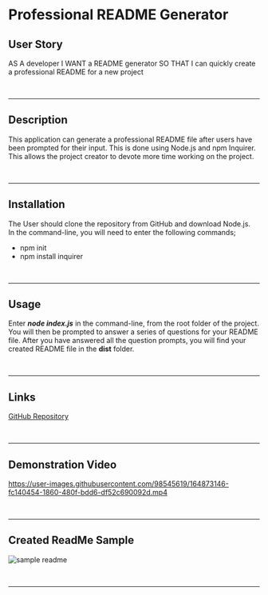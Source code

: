 # Professional README Generator

## User Story

AS A developer
I WANT a README generator
SO THAT I can quickly create a professional README for a new project

&nbsp;

---
## Description

This application can generate a professional README file after users have been prompted for their input.
This is done using Node.js and npm Inquirer.
This allows the project creator to devote more time working on the project.

&nbsp;

---
## Installation

The User should clone the repository from GitHub and download Node.js.  
In the command-line, you will need to enter the following commands;
* npm init
* npm install inquirer
 
&nbsp;

---
## Usage

Enter ***node index.js*** in the command-line, from the root folder of the project.  You will then be prompted to answer a series of questions for your README file.  After you have answered all the question prompts, you will find your created README file in the **dist** folder.

&nbsp;

---
## Links

[GitHub Repository](https://github.com/MorningSol/readme-generator)
 
&nbsp;

---
## Demonstration Video

https://user-images.githubusercontent.com/98545619/164873146-fc140454-1860-480f-bdd6-df52c690092d.mp4

&nbsp;

---
## Created ReadMe Sample

![sample readme](./src/ReadMe-Sample.gif)

&nbsp;

---
